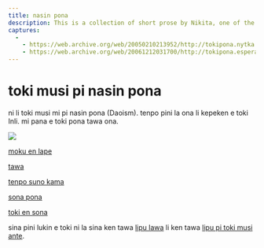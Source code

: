 ```yaml
---
title: nasin pona
description: This is a collection of short prose by Nikita, one of the three fluent Toki Pona speakers. These texts are short, but they are perfect examples of the ideology behind Toki Pona, not to mention how inspiring they are.
captures:
  -
    - https://web.archive.org/web/20050210213952/http://tokipona.nytka.org:80/text/nasin/nasin.html
    - https://web.archive.org/web/20061212031700/http://tokipona.esperanto-jeunes.org:80/text/nasin/nasin.html
---
```


#  toki musi pi nasin pona

ni li toki musi mi pi nasin pona (Daoism). tenpo pini la ona li kepeken e toki Inli. mi pana e toki pona tawa ona. 

![](/images/Nikita/dao.png)

[moku en lape](moku)  

[tawa](len)  

[tenpo suno kama](moli)  

[sona pona](lipu)  

[toki en sona](kasi)  

sina pini lukin e toki ni la sina ken tawa [lipu lawa](/) li ken tawa [lipu pi toki musi ante](/text).